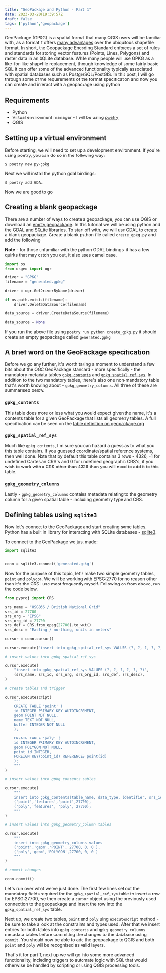 ```yaml
---
title: "GeoPackage and Python - Part 1"
date: 2023-03-20T19:39:57Z
draft: false
tags: ['python','geopackage']
---
```


GeoPackage (GPKG) is a spatial format that many QGIS users will be familiar with, as a format it offers [many advantages](http://switchfromshapefile.org/#geopackage) over the ubiquitous shapefile format. In short, the Geopackage Encoding Standard enforces a set of rules and standards for storing vector features (Points, Lines, Polygons) and raster data in an SQLite database. While many people will use GPKG as a like-for-like shapefile replacement, through knowledge of some fairly basic SQL it can offer some of the advanced functionality typically associated with spatial databases such as PostgreSQL/PostGIS. In this post, I will go through some of the requirements of the format specification and how you can create and interact with a geopackage using python

## Requirements
* Python
* Virtual environment manager - I will be using [poetry](https://python-poetry.org/)
* QGIS

## Setting up a virtual environment
Before starting, we will need to set up a development environment. If you're using poetry, you can do so in the following way:

```shell
$ poetry new py-gpkg
```
Next we will install the python gdal bindings:

```shell
$ poetry add GDAL
```

Now we are good to go

## Creating a blank geopackage
There are a number of ways to create a geopackage, you can use QGIS or download an [empty geopackage](http://www.geopackage.org/data/empty.gpkg). In this tutorial we will be using python and the GDAL and SQLite libraries. To start off with, we will use GDAL to create a blank geopackage. Create a blank python file called `create_gpkg.py` and add the following:

**Note** - for those unfamiliar with the python GDAL bindings, it has a few quirks that may catch you out, it also uses camel case.

```python
import os
from osgeo import ogr

driver = "GPKG"
filename = "generated.gpkg"

driver = ogr.GetDriverByName(driver)

if os.path.exists(filename):
    driver.DeleteDataSource(filename)

data_source = driver.CreateDataSource(filename)

data_source = None
```

If you run the above file using `poetry run python create_gpkg.py` it should create an empty geopackage called `generated.gpkg`

## A brief word on the GeoPackage specification
Before we go any further, it's worth taking a moment to understand a few bits about the OGC GeoPackage standard - more specifically - the mandatory metadata tables [`gpkg_contents`](http://www.geopackage.org/spec120/#_contents) and [`gpkg_spatial_ref_sys`](http://www.geopackage.org/spec120/#spatial_ref_sys). In addition to the two mandatory tables, there's also one non-mandatory table that's worth knowing about - `gpkg_geometry_columns`. All three of these are summarised below.

### `gpkg_contents`
This table does more or less what you would expect given the name, it's a contents table for a given GeoPackage that lists all geometry tables. A full specification can be seen on the [table definition on geopackage.org](http://www.geopackage.org/spec120/#_contents)


### `gpkg_spatial_ref_sys`
Much like `gpkg_contents`, I'm sure you can hazard a guess as to what you this table contains. If you guessed coordinate/spatial reference systems, then well done. Note that by default this table contains 3 rows - 4326, -1 for undefined Cartesian CRS's and 0 for undefined geographic CRS's, if you wish to work with a CRS other than 4326 then you will need to add it to this table.

### `gpkg_geometry_columns`
Lastly - `gpkg_geometry_columns` contains metadata relating to the geometry column for a given spatial table - including geometry type and CRS.

## Defining tables using `sqlite3`
Now let's connect to the GeoPackage and start creating some tables. Python has a built in library for interacting with SQLite databases - [sqlite3](https://docs.python.org/3/library/sqlite3.html).

To connect to the GeoPackage we just made:

```python
import sqlite3


conn = sqlite3.connect('generated.gpkg')
```

Now for the purpose of this topic, let's make two simple geometry tables, `point` and `polygon`. We will be working with EPSG:2770 for no reason other than it's the CRS I use most frequently myself. Following on from above, run the code below.

```python
from pyproj import CRS

srs_name = "OSGB36 / British National Grid"
srs_id = 27700
srs_org = "EPSG"
srs_org_id = 27700
srs_def = CRS.from_epsg(27700).to_wkt()
srs_desc = "Easting / northing, units in meters"

cursor = conn.cursor()

cursor.execute('insert into gpkg_spatial_ref_sys VALUES (?, ?, ?, ?, ?, ?)', (srs_name, srs_id, srs_org, srs_org_id, srs_def, srs_desc))

# insert values into gpkg_spatial_ref_sys

cursor.execute(
    "insert into gpkg_spatial_ref_sys VALUES (?, ?, ?, ?, ?, ?)",
    (srs_name, srs_id, srs_org, srs_org_id, srs_def, srs_desc),
)

# create tables and trigger

cursor.executescript(
    """
    CREATE TABLE 'point' (
    id INTEGER PRIMARY KEY AUTOINCREMENT,
    geom POINT NOT NULL,
    name TEXT NOT NULL,
    buffer INTEGER NOT NULL
    );

    CREATE TABLE 'poly' (
    id INTEGER PRIMARY KEY AUTOINCREMENT,
    geom POLYGON NOT NULL,
    point_id INTEGER,
    FOREIGN KEY(point_id) REFERENCES point(id)
    );
    """
)

# insert values into gpkg_contents tables

cursor.execute(
    """
    insert into gpkg_contents(table_name, data_type, identifier, srs_id) values 
    ('point','features','point',27700),
    ('poly','features', 'poly', 27700);
    """
)

# insert values into gpkg_geometry_column tables

cursor.execute(
    """
    insert into gpkg_geometry_columns values 
    ('point','geom','POINT', 27700, 0, 0 ),
    ('poly','geom','POLYGON',27700, 0, 0 )
    """
)

# commit changes

conn.commit()
```
Let's run over what we've just done. The first few lines set out the mandatory fields required for the `gpkg_spatial_ref_sys` table to insert a row for EPSG:27700, we then create a `cursor` object using the previously used connection to the geopackage and insert the row into the `gpkg_spatial_ref_sys` table. 

Next up, we create two tables, `point` and `poly` uing `executescript` method - be sure to take a look at the constraints and types used. After that we insert entries for both tables into `gpkg_contents` and `gpkg_geometry_columns` metadata tables before commiting the changes to the database using `commit`. You should now be able to add the geopackage to QGIS and both `point` and `poly` will be recognised as valid layers.

That's it for part 1, next up we will go into some more advanced functionality, including triggers to automate logic with SQL that would otherwise be handled by scripting or using QGIS processing tools.

